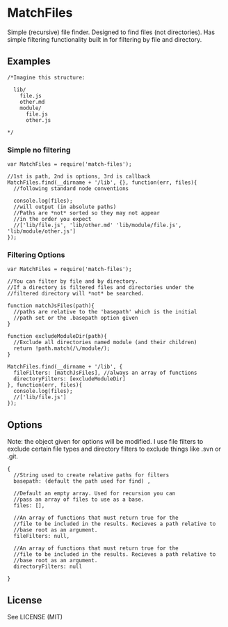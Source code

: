 # MatchFiles

Simple (recursive) file finder. Designed to find files (not directories).
Has simple filtering functionality built in for filtering by file and directory.

## Examples

    /*Imagine this structure:

      lib/
        file.js
        other.md
        module/
          file.js
          other.js

    */



### Simple no filtering
    
    var MatchFiles = require('match-files');

    //1st is path, 2nd is options, 3rd is callback
    MatchFiles.find(__dirname + '/lib', {}, function(err, files){
      //following standard node conventions

      console.log(files);
      //will output (in absolute paths)
      //Paths are *not* sorted so they may not appear
      //in the order you expect
      //['lib/file.js', 'lib/other.md' 'lib/module/file.js', 'lib/module/other.js']
    });


### Filtering Options

    var MatchFiles = require('match-files');

    //You can filter by file and by directory.
    //If a directory is filtered files and directories under the
    //filtered directory will *not* be searched.

    function matchJsFiles(path){
      //paths are relative to the 'basepath' which is the initial
      //path set or the .basepath option given
    }

    function excludeModuleDir(path){
      //Exclude all directories named module (and their children)
      return !path.match(/\/module/);
    }

    MatchFiles.find(__dirname + '/lib', {
      fileFilters: [matchJsFiles], //always an array of functions
      directoryFilters: [excludeModuleDir]
    }, function(err, files){
      console.log(files);
      //['lib/file.js']
    });

## Options

Note: the object given for options will be modified.
I use file filters to exclude certain file types and
directory filters to exclude things like .svn or .git.

    {
      //String used to create relative paths for filters
      basepath: (default the path used for find) ,

      //Default an empty array. Used for recursion you can
      //pass an array of files to use as a base.
      files: [],

      //An array of functions that must return true for the 
      //file to be included in the results. Recieves a path relative to
      //base root as an argument.
      fileFilters: null,

      //An array of functions that must return true for the 
      //file to be included in the results. Recieves a path relative to
      //base root as an argument.
      directoryFilters: null

    }

## License

See LICENSE (MIT)
